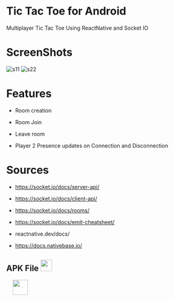 
# Tic Tac Toe for Android
 Multiplayer Tic Tac Toe Using ReactNative and Socket IO

# ScreenShots
![s11](https://user-images.githubusercontent.com/66527924/97099611-faa36700-16b0-11eb-8f7b-63b5c5a76289.png)    ![s22](https://user-images.githubusercontent.com/66527924/97099612-fc6d2a80-16b0-11eb-9b60-bb704d30bfce.png)


# Features
- Room creation

- Room Join

- Leave room 

- Player 2 Presence updates on Connection and Disconnection

# Sources
- https://socket.io/docs/server-api/

- https://socket.io/docs/client-api/

- https://socket.io/docs/rooms/

- https://socket.io/docs/emit-cheatsheet/

- reactnative.dev/docs/

- https://docs.nativebase.io/

## APK File <img src="https://miro.medium.com/max/375/1*TedleCknFgFMFJgXTVjOFg.png" width="30px" height="30px">
<pre>  <a href="https://mega.nz/folder/AT5HGapR#_PjMvQkgbi4_KIcifc4yTw"><img src="https://image.flaticon.com/icons/png/512/45/45162.png" width="40px" height="40px"></a></pre>
